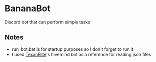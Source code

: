 # BananaBot
Discord bot that can perform simple tasks
## Notes
* run_bot.bat is for startup purposes so I don't forget to run it<br/>
* I used [TexanElite](https://github.com/TexanElite/)'s hivemind bot as a reference for reading json files
